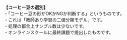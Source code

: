 <b>【コーヒー豆の選別】</b><br>
・「コーヒー豆の形がOKかNGか判断する」というものです。<br>
・これは「教師あり学習の二値分類モデル」です。<br>
・処理の都合上サンプル数は少ないです。<br>
・オンラインスクールに最終課題で提出したものです。
